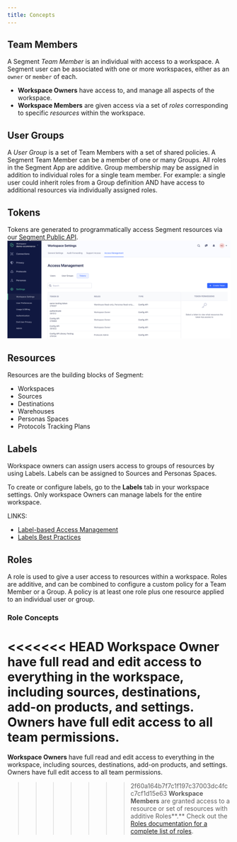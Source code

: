 ```yaml
---
title: Concepts
---
```


## Team Members

A Segment *Team Member* is an individual with access to a workspace. A Segment user can be associated with one or more workspaces, either as an `owner` or `member` of each.
  - **Workspace Owners** have access to, and manage all aspects of the workspace.
  - **Workspace Members** are given access via a set of *roles* corresponding to specific *resources* within the workspace.

## User Groups

A *User Group* is a set of Team Members with a set of shared policies. A Segment Team Member can be a member of one or many Groups. All roles in the Segment App are additive. Group membership may be assigned in addition to individual roles for a single team member. For example: a single user could inherit roles from a Group definition AND have access to additional resources via individually assigned roles.

## Tokens

Tokens are generated to programmatically access Segment resources via our [Segment Public API](/config-api).
![](images/token-overview.png)

## Resources

Resources are the building blocks of Segment:
  - Workspaces
  - Sources
  - Destinations
  - Warehouses
  - Personas Spaces
  - Protocols Tracking Plans

## Labels

Workspace owners can assign users access to groups of resources by using Labels. Labels can be assigned to Sources and Personas Spaces.

To create or configure labels, go to the **Labels** tab in your workspace settings. Only workspace Owners can manage labels for the entire workspace.

  LINKS:

  - [Label-based Access Management](/docs/iam/labels/)
  - [Labels Best Practices](/docs/iam/labels/)

## Roles

A role is used to give a user access to resources within a workspace. Roles are additive, and can be combined to configure a custom policy for a Team Member or a Group. A policy is at least one role plus one resource applied to an individual user or group.

### Role Concepts

<<<<<<< HEAD
**Workspace Owner** have full read and edit access to everything in the workspace, including sources, destinations, add-on products, and settings. Owners have full edit access to all team permissions.
=======
**Workspace Owners** have full read and edit access to everything in the workspace, including sources, destinations, add-on products, and settings. Owners have full edit access to all team permissions.
>>>>>>> 2f60a164b7f7c1f197c37003dc4fcc7cf1d15e63
**Workspace Members** are granted access to a resource or set of resources with additive Roles**.**
Check out the [Roles documentation for a complete list of roles](/docs/iam/roles/).
